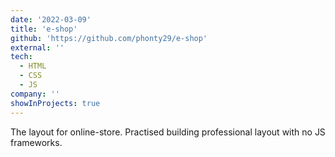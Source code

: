 ```yaml
---
date: '2022-03-09'
title: 'e-shop'
github: 'https://github.com/phonty29/e-shop'
external: ''
tech:
  - HTML
  - CSS
  - JS
company: ''
showInProjects: true
---
```


The layout for online-store. Practised building professional layout with no JS frameworks.